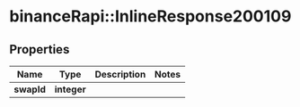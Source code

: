 # binanceRapi::InlineResponse200109


## Properties
Name | Type | Description | Notes
------------ | ------------- | ------------- | -------------
**swapId** | **integer** |  | 


